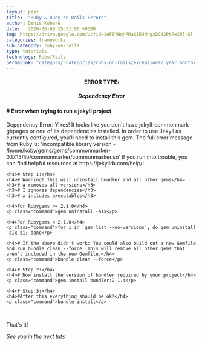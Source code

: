 ```yaml
---
layout: post
title:  "Ruby & Ruby on Rails Errors"
author: Denis Kobare
date:   2020-06-09 15:51:06 +0300
img: https://drive.google.com/uc?id=1oFSYHqhPRaK1E4NhgzDG42PtFeXP3-Sl
categories: frameworks
sub_category: ruby-on-rails
type: tutorials
technology: Ruby/Rails
permalink: "category/:categories/ruby-on-rails/exceptions/:year:month/:title"
---
```



<h4 align="center" >ERROR TYPE: <h5 align="center" >Dependency Error</h5></h4>

<div class="window">
  <div class="terminal">
    <h4># Error when trying to run a jekyll project</h4>
    <p class="command">Dependency Error: Yikes! It looks like you don't have jekyll-commonmark-ghpages or one of its dependencies installed. In order to use Jekyll as currently configured, you'll need to install this gem. The full error message from Ruby is: 'incompatible library version - /home/koby/gems/gems/commonmarker-0.17.13/lib/commonmarker/commonmarker.so' If you run into trouble, you can find helpful resources at https://jekyllrb.com/help/!</p>

    <h4># Step 1:</h4>
    <h4># Warning! This will uninstall bundler and all other gems</h4>
    <h3># a removes all versions</h3>
    <h3># I ignores dependencies</h3>
    <h3># x includes executables</h3>

    <h4>For Rubygems >= 2.1.0</h4>
    <p class="command">gem uninstall -aIx</p>

    <h4>For Rubygems < 2.1.0</h4>
    <p class="command">for i in `gem list --no-versions`; do gem uninstall -aIx $i; done</p>

    <h4># If the above didn't work: You could also build out a new Gemfile and run bundle clean --force. This will remove all other gems that aren't included in the new Gemfile.</h4>
    <p class="command">bundle clean --force</p>

    <h4># Step 2:</h4>
    <h4># Now install the version of bundler required by your project</h4>
    <p class="command">gem install bundler:2.1.4</p>

    <h4># Step 3:</h4>
    <h4>#After this everything should be ok!</h4>
    <p class="command">bundle install</p>
  </div>
</div>
<br>



That's it!

*See you in the next tuts*


